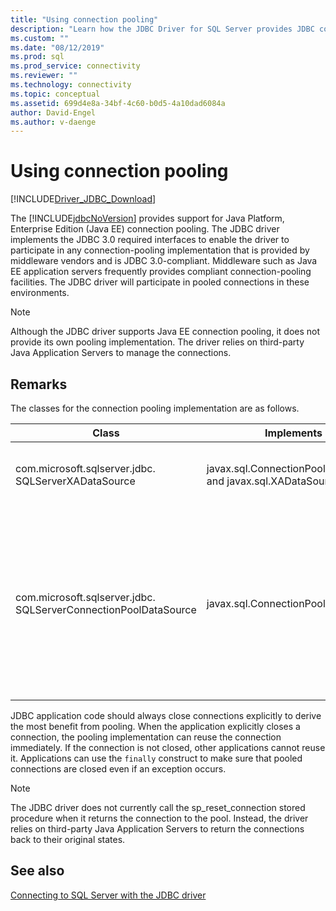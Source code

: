 ```yaml
---
title: "Using connection pooling"
description: "Learn how the JDBC Driver for SQL Server provides JDBC compliant interfaces to support connection pooling in Java."
ms.custom: ""
ms.date: "08/12/2019"
ms.prod: sql
ms.prod_service: connectivity
ms.reviewer: ""
ms.technology: connectivity
ms.topic: conceptual
ms.assetid: 699d4e8a-34bf-4c60-b0d5-4a10dad6084a
author: David-Engel
ms.author: v-daenge
---
```

# Using connection pooling

[!INCLUDE[Driver_JDBC_Download](../../includes/driver_jdbc_download.md)]

The [!INCLUDE[jdbcNoVersion](../../includes/jdbcnoversion_md.md)] provides support for Java Platform, Enterprise Edition (Java EE) connection pooling. The JDBC driver implements the JDBC 3.0 required interfaces to enable the driver to participate in any connection-pooling implementation that is provided by middleware vendors and is JDBC 3.0-compliant. Middleware such as Java EE application servers frequently provides compliant connection-pooling facilities. The JDBC driver will participate in pooled connections in these environments.  
  
> [!NOTE]  
> Although the JDBC driver supports Java EE connection pooling, it does not provide its own pooling implementation. The driver relies on third-party Java Application Servers to manage the connections.  
  
## Remarks

The classes for the connection pooling implementation are as follows.  
  
| Class                                                           | Implements                                                    | Description                                                                                                                                                                                                                                                                                                                                                                                                                                                                                                                                                                                                                                                       |
| --------------------------------------------------------------- | ------------------------------------------------------------- | ----------------------------------------------------------------------------------------------------------------------------------------------------------------------------------------------------------------------------------------------------------------------------------------------------------------------------------------------------------------------------------------------------------------------------------------------------------------------------------------------------------------------------------------------------------------------------------------------------------------------------------------------------------------- |
| com.microsoft.sqlserver.jdbc. SQLServerXADataSource             | javax.sql.ConnectionPoolDataSource and javax.sql.XADataSource | We recommend that you use the [SQLServerXADataSource](../../connect/jdbc/reference/sqlserverxadatasource-class.md) class for all your Java EE server needs, because it implements all the JDBC 3.0 pooling and XA interfaces.                                                                                                                                                                                                                                                                                                                                                                                                                                     |
| com.microsoft.sqlserver.jdbc. SQLServerConnectionPoolDataSource | javax.sql.ConnectionPoolDataSource                            | This class is a connection factory that enables the Java EE application server to populate its connection pool with physical connections. If the configuration of your Java EE vendor requires a class that implements javax.sql.ConnectionPoolDataSource, specify the class name as [SQLServerConnectionPoolDataSource](../../connect/jdbc/reference/sqlserverconnectionpooldatasource-class.md). We generally recommend that you use the [SQLServerXADataSource](../../connect/jdbc/reference/sqlserverxadatasource-class.md) class instead, because it implements both pooling and XA interfaces, and has been verified in more Java EE server configurations. |
  
 JDBC application code should always close connections explicitly to derive the most benefit from pooling. When the application explicitly closes a connection, the pooling implementation can reuse the connection immediately. If the connection is not closed, other applications cannot reuse it. Applications can use the `finally` construct to make sure that pooled connections are closed even if an exception occurs.  
  
> [!NOTE]  
> The JDBC driver does not currently call the sp_reset_connection stored procedure when it returns the connection to the pool. Instead, the driver relies on third-party Java Application Servers to return the connections back to their original states.  
  
## See also

[Connecting to SQL Server with the JDBC driver](../../connect/jdbc/connecting-to-sql-server-with-the-jdbc-driver.md)  
